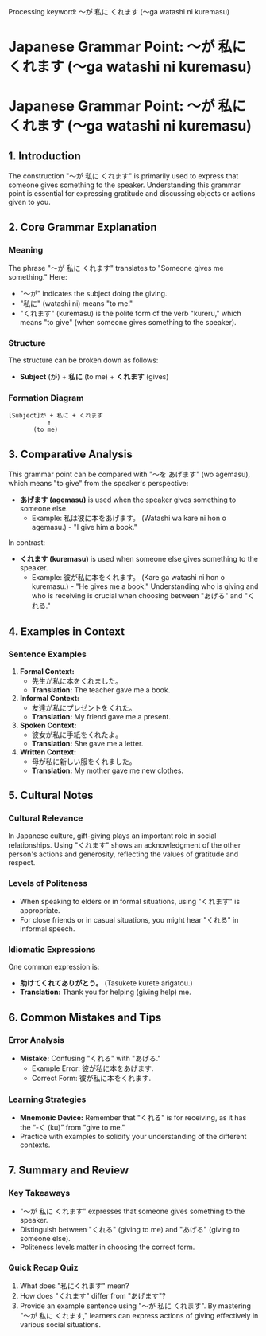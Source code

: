 Processing keyword: ～が 私に くれます (〜ga watashi ni kuremasu)
# Japanese Grammar Point: ～が 私に くれます (〜ga watashi ni kuremasu)
# Japanese Grammar Point: ～が 私に くれます (〜ga watashi ni kuremasu)
## 1. Introduction
The construction "～が 私に くれます" is primarily used to express that someone gives something to the speaker. Understanding this grammar point is essential for expressing gratitude and discussing objects or actions given to you.
## 2. Core Grammar Explanation
### Meaning
The phrase "～が 私に くれます" translates to "Someone gives me something." Here:
- "～が" indicates the subject doing the giving.
- "私に" (watashi ni) means "to me." 
- "くれます" (kuremasu) is the polite form of the verb "kureru," which means "to give" (when someone gives something to the speaker).
### Structure
The structure can be broken down as follows:
- **Subject** (が) + **私に** (to me) + **くれます** (gives)
### Formation Diagram
```
[Subject]が + 私に + くれます
           ↑
       (to me)
```
## 3. Comparative Analysis
This grammar point can be compared with "～を あげます" (wo agemasu), which means "to give" from the speaker's perspective:
- **あげます (agemasu)** is used when the speaker gives something to someone else. 
  - Example: 私は彼に本をあげます。 (Watashi wa kare ni hon o agemasu.) - "I give him a book."
  
In contrast:
- **くれます (kuremasu)** is used when someone else gives something to the speaker.
  - Example: 彼が私に本をくれます。 (Kare ga watashi ni hon o kuremasu.) - "He gives me a book."
Understanding who is giving and who is receiving is crucial when choosing between "あげる" and "くれる."
## 4. Examples in Context
### Sentence Examples
1. **Formal Context:**
   - 先生が私に本をくれました。
   - **Translation:** The teacher gave me a book.
2. **Informal Context:**
   - 友達が私にプレゼントをくれた。
   - **Translation:** My friend gave me a present.
3. **Spoken Context:**
   - 彼女が私に手紙をくれたよ。
   - **Translation:** She gave me a letter.
4. **Written Context:**
   - 母が私に新しい服をくれました。
   - **Translation:** My mother gave me new clothes.
## 5. Cultural Notes
### Cultural Relevance
In Japanese culture, gift-giving plays an important role in social relationships. Using "くれます" shows an acknowledgment of the other person's actions and generosity, reflecting the values of gratitude and respect.
### Levels of Politeness
- When speaking to elders or in formal situations, using "くれます" is appropriate.
- For close friends or in casual situations, you might hear "くれる" in informal speech.
### Idiomatic Expressions
One common expression is:
- **助けてくれてありがとう。** (Tasukete kurete arigatou.) 
- **Translation:** Thank you for helping (giving help) me.
## 6. Common Mistakes and Tips
### Error Analysis
- **Mistake:** Confusing "くれる" with "あげる."
  - Example Error: 彼が私に本をあげます.
  - Correct Form: 彼が私に本をくれます.
### Learning Strategies
- **Mnemonic Device:** Remember that "くれる" is for receiving, as it has the “-く (ku)” from "give to me." 
- Practice with examples to solidify your understanding of the different contexts.
## 7. Summary and Review
### Key Takeaways
- "～が 私に くれます" expresses that someone gives something to the speaker.
- Distinguish between "くれる" (giving to me) and "あげる" (giving to someone else).
- Politeness levels matter in choosing the correct form.
### Quick Recap Quiz
1. What does "私にくれます" mean?
2. How does "くれます" differ from "あげます"?
3. Provide an example sentence using "～が 私に くれます".
By mastering "～が 私に くれます," learners can express actions of giving effectively in various social situations.
